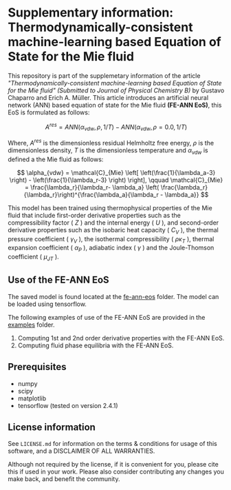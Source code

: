 
# Supplementary information: Thermodynamically-consistent machine-learning based Equation of State for the Mie fluid

This repository is part of the supplemetary information of the article *"Thermodynamically-consistent machine-learning based Equation of State for the Mie fluid" (Submitted to Journal of Physical Chemistry B)* by Gustavo Chaparro and Erich A. Müller. This article introduces an artificial neural network (ANN) based equation of state for the Mie fluid **(FE-ANN EoS)**, this EoS is formulated as follows:

$$ A^{res} = ANN(\alpha_{vdw}, \rho, 1/T) - ANN(\alpha_{vdw}, \rho=0.0, 1/T) $$

Where, $A^{res}$ is the dimensionless residual Helmholtz free energy, $\rho$ is the dimensionless density, $T$ is the dimensionless temperature and $\alpha_{vdw}$ is defined a the Mie fluid as follows:

$$ \alpha_{vdw} = \mathcal{C}_{Mie} \left[ \left(\frac{1}{\lambda_a-3} \right) - \left(\frac{1}{\lambda_r-3} \right) \right], \qquad \mathcal{C}_{Mie} = \frac{\lambda_r}{\lambda_r- \lambda_a} \left( \frac{\lambda_r}{\lambda_r}\right)^{\frac{\lambda_a}{\lambda_r - \lambda_a}} $$

This model has been trained using thermophysical properties of the Mie fluid that include first-order derivative properties such as the compressibility factor ( $Z$ ) and the internal energy ( $U$ ), and second-order derivative properties such as the isobaric heat capacity ( $C_V$ ), the thermal pressure coefficient ( $\gamma_V$ ), the isothermal compressibility ( $\rho\kappa_T$ ), thermal expansion coefficient ( $\alpha_P$ ), adiabatic index ( $\gamma$ ) and the Joule-Thomson coefficient ( $\mu_{JT}$ ).


## Use of the FE-ANN EoS

The saved model is found located at the [fe-ann-eos](./fe-ann-eos) folder. The model can be loaded using tensorflow.

The following examples of use of the FE-ANN EoS are provided in the [examples](./examples) folder.

1. Computing 1st and 2nd order derivative properties with the FE-ANN EoS.
2. Computing fluid phase equilibria with the FE-ANN EoS.


## Prerequisites

- numpy
- scipy
- matplotlib
- tensorflow (tested on version 2.4.1)

## License information

See ``LICENSE.md`` for information on the terms & conditions for usage of this software, and a DISCLAIMER OF ALL WARRANTIES.

Although not required by the license, if it is convenient for you, please cite this  if used in your work. Please also consider contributing any changes you make back, and benefit the community.
